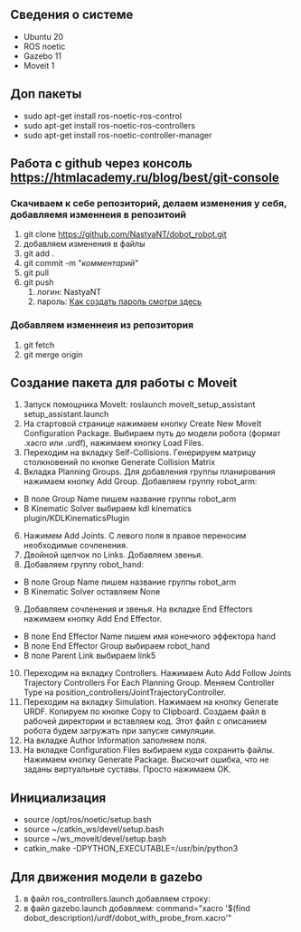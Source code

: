 ## Сведения о системе
- Ubuntu 20
- ROS noetic
- Gazebo 11
- Moveit 1
## Доп пакеты
- sudo apt-get install ros-noetic-ros-control
- sudo apt-get install ros-noetic-ros-controllers
- sudo apt-get install ros-noetic-controller-manager
## Работа с github через консоль https://htmlacademy.ru/blog/best/git-console
### Скачиваем к себе репозиторий, делаем изменения у себя, добавляемя изменнеия в репозитоий
1. git clone https://github.com/NastyaNT/dobot_robot.git
2. добавляем изменения в файлы
3. git add .
4. git commit -m "*комментарий*"
5. git pull
6. git push
    1. логин: NastyaNT
    2. пароль: [Как создать пароль смотри здесь](https://docs.github.com/en/authentication/keeping-your-account-and-data-secure/creating-a-personal-access-token) 
### Добавляем изменнеия из репозитория
1. git fetch
2. git merge origin
## Создание пакета для работы с Moveit
1. Запуск помощника MoveIt: roslaunch moveit_setup_assistant setup_assistant.launch 
2. На стартовой странице нажимаем кнопку Create New MoveIt Configuration Package. Выбираем путь до модели робота (формат .xacro или .urdf), нажимаем кнопку Load Files. 
4. Переходим на вкладку Self-Collisions. Генерируем матрицу столкновений по кнопке Generate Collision Matrix 
5. Вкладка Planning Groups. Для добавления группы планирования нажимаем кнопку Add Group. Добавляем группу robot_arm:
- В поле Group Name пишем название группы robot_arm
- В Kinematic Solver выбираем kdl kinematics plugin/KDLKinematicsPlugin
6. Нажимем Add Joints. С левого поля в правое переносим необходимые сочленения. 
7. Двойной щелчок по Links. Добавляем звенья. 
8. Добавляем группу robot_hand:
- В поле Group Name пишем название группы robot_arm
- В Kinematic Solver оставляем None
9. Добавляем сочленения и звенья. На вкладке End Effectors нажимаем кнопку Add End Effector.
- В поле End Effector Name пишем имя конечного эффектора hand
- В поле End Effector Group выбираем robot_hand
- В поле Parent Link выбираем link5
10. Переходим на вкладку Controllers. Нажимаем Auto Add Follow Joints Trajectory Controllers For Each Planning Group. Меняем Controller Type на position_controllers/JointTrajectoryController. 
11. Переходим на вкладку Simulation. Нажимаем на кнопку Generate URDF. Копируем по кнопке Copy to Clipboard. Создаем файл в рабочей директории и вставляем код. Этот файл с описанием робота будем загружать при запуске симуляции.
12. На вкладке Author Information  заполняем поля. 
13. На вкладке Configuration Files выбираем куда сохранить файлы. Нажимаем кнопку Generate Package. Выскочит ошибка, что не заданы виртуальные суставы. Просто нажимаем OK.
## Инициализация
- source /opt/ros/noetic/setup.bash
- source ~/catkin_ws/devel/setup.bash
- source ~/ws_moveit/devel/setup.bash
- catkin_make -DPYTHON_EXECUTABLE=/usr/bin/python3
## Для движения модели в gazebo
1. в файл ros_controllers.launch добавляем строку: <node name="robot_state_publisher" pkg="robot_state_publisher" type="robot_state_publisher" respawn="true" output="screen"/>
2. в файл gazebo.launch добавляем: command="xacro  '$(find dobot_description)/urdf/dobot_with_probe_from.xacro'"

